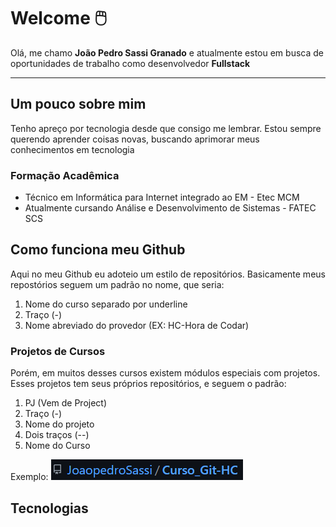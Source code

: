 # Welcome 🖱️

Olá, me chamo **João Pedro Sassi Granado** e atualmente estou em busca de oportunidades de trabalho como desenvolvedor **Fullstack**
***

## Um pouco sobre mim
Tenho apreço por tecnologia desde que consigo me lembrar. Estou sempre querendo aprender coisas novas, buscando aprimorar meus conhecimentos em tecnologia
### Formação Acadêmica
- Técnico em Informática para Internet integrado ao EM - Etec MCM
- Atualmente cursando Análise e Desenvolvimento de Sistemas - FATEC SCS

## Como funciona meu Github
Aqui no meu Github eu adoteio um estilo de repositórios. Basicamente meus repostórios seguem um padrão no nome, que seria:
1. Nome do curso separado por underline
2. Traço (-)
3. Nome abreviado do provedor (EX: HC-Hora de Codar)

### Projetos de Cursos
Porém, em muitos desses cursos existem módulos especiais com projetos. Esses projetos tem seus próprios repositórios, e seguem o padrão:
1. PJ (Vem de Project)
2. Traço (-)
3. Nome do projeto 
4. Dois traços (--)
5. Nome do Curso

Exemplo:
![Exemplo de Nome](exemplo_padrao.png)

## Tecnologias



